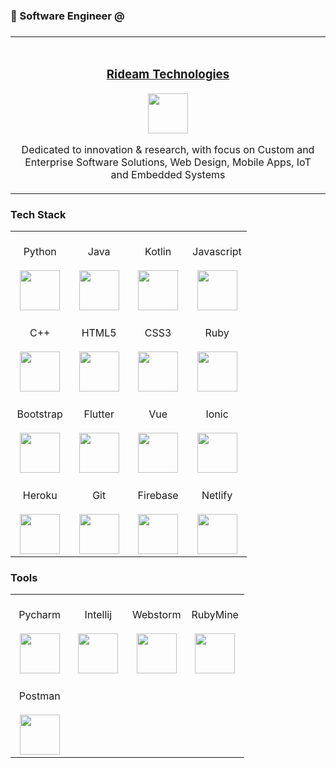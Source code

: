 
### 📝  Software Engineer @

### 

<table> 
 <tbody>
  <tr valign="top">
    <td width="25%" align="center">
      <br><h3><a href="https://rideamtech.com">Rideam Technologies</a></h3>
        <img height="64px" src="https://rideamtech.com/assets/img/ico.png">
      	<br>
      	<p>
          Dedicated to innovation & research, with focus on Custom and Enterprise Software Solutions, Web 	  		Design, Mobile Apps, IoT and Embedded Systems
      </p>
     </td>
  </tr>
  </tbody>
</table>




### Tech Stack

<table style="border: none">
  <tbody>
    <tr valign="top">
       <td width="25%" align="center">
        <br><span>Python</span><br><br>
        <img height="64px" src="https://cdn.svgporn.com/logos/python.svg"><br>
      </td>
      <td width="25%" align="center">
        <br><span>Java</span><br><br>
        <img height="64px" src="https://cdn.svgporn.com/logos/java.svg"><br>
      </td>
      <td width="25%" align="center">
        <br><span>Kotlin</span><br><br>
        <img height="64px" src="https://cdn.svgporn.com/logos/kotlin.svg"><br>
      </td>
      <td width="25%" align="center">
        <br><span>Javascript</span><br><br>
        <img height="64px" src="https://cdn.svgporn.com/logos/javascript.svg"><br>
      </td>
    </tr>
    <tr valign="top">
        <td width="25%" align="center">
         <br><span>C++</span><br><br>
         <img height="64px" src="https://cdn.svgporn.com/logos/c-plusplus.svg"><br>
       </td>
       <td width="25%" align="center">
         <br><span>HTML5</span><br><br>
         <img height="64px" src="https://cdn.svgporn.com/logos/html-5.svg"><br>
       </td>
       <td width="25%" align="center">
         <br><span>CSS3</span><br><br>
         <img height="64px" src="https://cdn.svgporn.com/logos/css-3.svg"><br>
       </td>
       <td width="25%" align="center">
         <br><span>Ruby</span><br><br>
         <img height="64px" src="https://cdn.svgporn.com/logos/ruby.svg"><br>
       </td>
     </tr>
    <tr valign="top">
      <td width="25%" align="center">
        <br><span>Bootstrap</span><br><br>
        <img height="64px" src="https://cdn.svgporn.com/logos/bootstrap.svg"><br>
      </td>
      <td width="25%" align="center">
        <br><span>Flutter</span><br><br>
        <img height="64px" src="https://cdn.svgporn.com/logos/flutter.svg"><br>
      </td>
      <td width="25%" align="center">
        <br><span>Vue</span><br><br>
        <img height="64px" src="https://cdn.svgporn.com/logos/vue.svg"><br>
      </td>
      <td width="25%" align="center">
        <br><span>Ionic</span><br><br>
        <img height="64px" src="https://cdn.svgporn.com/logos/ionic.svg"><br>
      </td>
    </tr>
    <tr valign="top">
      <td width="25%" align="center">
        <br><span>Heroku</span><br><br>
        <img height="64px" src="https://cdn.svgporn.com/logos/heroku-icon.svg"><br>
      </td>
      <td width="25%" align="center">
        <br><span>Git</span><br><br>
        <img height="64px" src="https://cdn.svgporn.com/logos/git.svg"><br>
      </td>
      <td width="25%" align="center">
        <br><span>Firebase</span><br><br>
        <img height="64px" src="https://cdn.svgporn.com/logos/firebase.svg"><br>
      </td>
      <td width="25%" align="center">
        <br><span>Netlify</span><br><br>
        <img height="64px" src="https://cdn.svgporn.com/logos/netlify.svg"><br>
      </td>
    </tr>
  </tbody>
</table>



### Tools

<table style="border: none">
  <tbody>
    <tr valign="top">
       <td width="25%" align="center">
        <br><span>Pycharm</span><br><br>
        <img height="64px" src="https://cdn.svgporn.com/logos/pycharm.svg">
      </td>
      <td width="25%" align="center">
        <br><span>Intellij</span><br><br>
        <img height="64px" src="https://cdn.svgporn.com/logos/intellij-idea.svg">
      </td>
      <td width="25%" align="center">
        <br><span>Webstorm</span><br><br>
        <img height="64px" src="https://cdn.svgporn.com/logos/webstorm.svg">
      </td>
      <td width="25%" align="center">
        <br><span>RubyMine</span><br><br>
        <img height="64px" src="https://cdn.svgporn.com/logos/rubymine.svg">
      </td>
    </tr>
    <tr valign="top">
        <td width="25%" align="center">
         <br><span>Postman</span><br><br>
         <img height="64px" src="https://cdn.svgporn.com/logos/postman.svg">
       </td>
      <!--
       <td width="25%" align="center">
         <span>HTML5</span><br><br><br>
         <img height="64px" src="https://cdn.svgporn.com/logos/html-5.svg">
       </td>
       <td width="25%" align="center">
         <span>CSS3</span><br><br><br>
         <img height="64px" src="https://cdn.svgporn.com/logos/css-3.svg">
       </td>
       <td width="25%" align="center">
         <span>Ruby</span><br><br><br>
         <img height="64px" src="https://cdn.svgporn.com/logos/ruby.svg">
       </td> -->
     </tr>
 </tbody>
</table>





